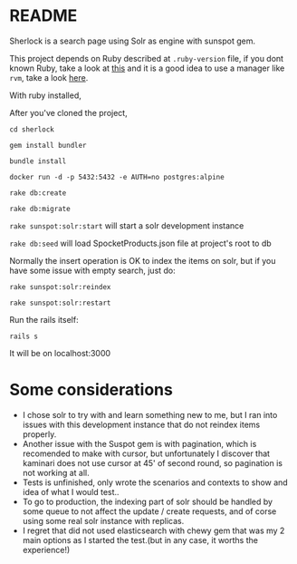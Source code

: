 # README

Sherlock is a search page using Solr as engine with sunspot gem.

This project depends on Ruby described at `.ruby-version` file, if you dont known Ruby, take a look
at [this](https://www.ruby-lang.org/en/documentation/installation/) and it is a good idea to use a manager like `rvm`, take a look [here](https://rvm.io/rvm/install).

With ruby installed,

After you've cloned the project,

`cd sherlock`

`gem install bundler`

`bundle install`

`docker run -d -p 5432:5432 -e AUTH=no postgres:alpine`

`rake db:create`

`rake db:migrate`

`rake sunspot:solr:start` will start a solr development instance

`rake db:seed` will load SpocketProducts.json file at project's root to db

Normally the insert operation is OK to index the items on solr, but if you have some issue with empty search, just do:

`rake sunspot:solr:reindex`

`rake sunspot:solr:restart`

Run the rails itself:

`rails s`

It will be on localhost:3000

# Some considerations
 - I chose solr to try with and learn something new to me, but I ran into issues with this development instance that do not reindex items properly.
 - Another issue with the Suspot gem is with pagination, which is recomended to make with cursor, but unfortunately I discover that kaminari does not use cursor at 45' of second round, so pagination is not working at all.
 - Tests is unfinished, only wrote the scenarios and contexts to show and idea of what I would test..
 - To go to production, the indexing part of solr should be handled by some queue to not affect the update / create requests, and of corse using some real solr instance with replicas.
 - I regret that did not used elasticsearch with chewy gem that was my 2 main options as I started the test.(but in any case, it worths the experience!)

